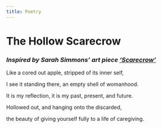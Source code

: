```yaml
---
title: Poetry
---
```


# The Hollow Scarecrow
### <i>Inspired by Sarah Simmons’ art piece <u>[‘Scarecrow’](https://www.anthropologyofmotherhood.com/sarah-simmons)</u></i>


Like a cored out apple, stripped of its inner self,

I see it standing there, an empty shell of womanhood.

It is my reflection, it is my past, present, and future.

Hollowed out, and hanging onto the discarded,

the beauty of giving yourself fully to a life of caregiving.
